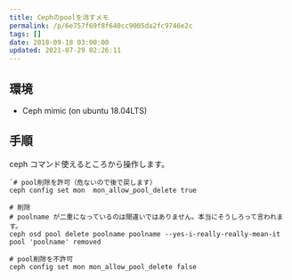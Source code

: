 ```yaml
---
title: Cephのpoolを消すメモ
permalink: /p/6e757f69f8f640cc9005da2fc9746e2c
tags: []
date: 2018-09-18 03:00:00
updated: 2021-07-29 02:26:11
---
```


## 環境

- Ceph mimic (on ubuntu 18.04LTS)

## 手順

ceph コマンド使えるところから操作します。

```
`# pool削除を許可（危ないので後で戻します）
ceph config set mon  mon_allow_pool_delete true

# 削除
# poolname が二重になっているのは間違いではありません。本当にそうしろって言われます。
ceph osd pool delete poolname poolname --yes-i-really-really-mean-it
pool 'poolname' removed

# pool削除を不許可
ceph config set mon mon_allow_pool_delete false

```
